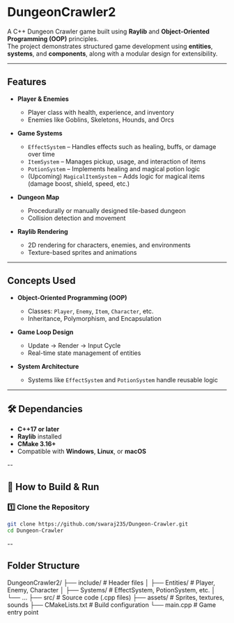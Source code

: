 # DungeonCrawler2

A C++ Dungeon Crawler game built using **Raylib** and **Object-Oriented Programming (OOP)** principles.  
The project demonstrates structured game development using **entities**, **systems**, and **components**, along with a modular design for extensibility.

---

## Features

- **Player & Enemies**
  - Player class with health, experience, and inventory
  - Enemies like Goblins, Skeletons, Hounds, and Orcs

- **Game Systems**
  - `EffectSystem` – Handles effects such as healing, buffs, or damage over time  
  - `ItemSystem` – Manages pickup, usage, and interaction of items  
  - `PotionSystem` – Implements healing and magical potion logic  
  - (Upcoming) `MagicalItemSystem` – Adds logic for magical items (damage boost, shield, speed, etc.)

- **Dungeon Map**
  - Procedurally or manually designed tile-based dungeon  
  - Collision detection and movement

- **Raylib Rendering**
  - 2D rendering for characters, enemies, and environments  
  - Texture-based sprites and animations

---

## Concepts Used

- **Object-Oriented Programming (OOP)**  
  - Classes: `Player`, `Enemy`, `Item`, `Character`, etc.  
  - Inheritance, Polymorphism, and Encapsulation

- **Game Loop Design**
  - Update → Render → Input Cycle
  - Real-time state management of entities

- **System Architecture**
  - Systems like `EffectSystem` and `PotionSystem` handle reusable logic

---

## 🛠️ Dependancies

- **C++17 or later**
- **Raylib** installed
- **CMake 3.16+**
- Compatible with **Windows**, **Linux**, or **macOS**

--

## 🚀 How to Build & Run

### 1️⃣ Clone the Repository
```bash
git clone https://github.com/swaraj235/Dungeon-Crawler.git
cd Dungeon-Crawler
```
--

## Folder Structure
DungeonCrawler2/
├── include/           # Header files
│   ├── Entities/      # Player, Enemy, Character
│   ├── Systems/       # EffectSystem, PotionSystem, etc.
│   └── ...
├── src/               # Source code (.cpp files)
├── assets/            # Sprites, textures, sounds
├── CMakeLists.txt     # Build configuration
└── main.cpp           # Game entry point








